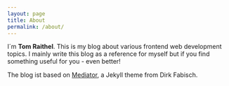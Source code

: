```yaml
---
layout: page
title: About
permalink: /about/
---
```


I´m **Tom Raithel**. This is my blog about various frontend web development topics.
I mainly write this blog as a reference for myself but if you find something useful for you - even better!

The blog ist based on [Mediator](https://github.com/dirkfabisch/mediator), a Jekyll theme from Dirk Fabisch.
